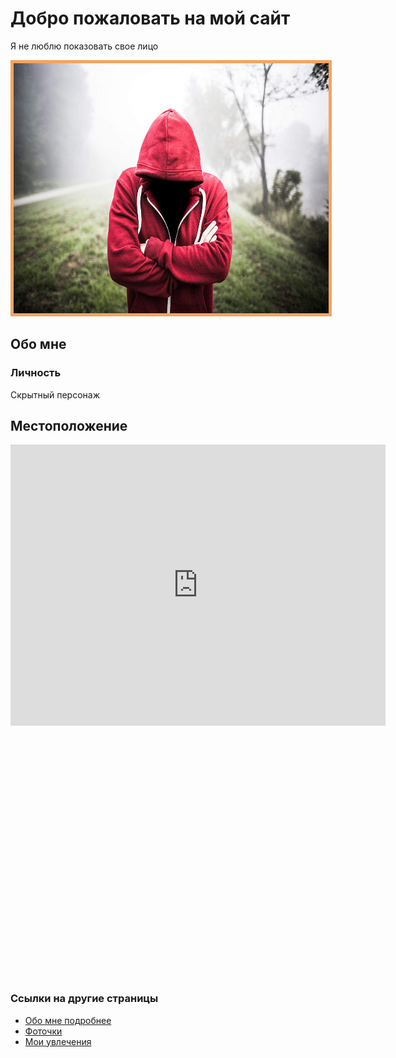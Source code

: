 <!DOCTYPE html>
<html lang="ru">
  <head>
    <script src="https://api-maps.yandex.ru/2.1/?apikey=ваш API-ключ&lang=ru_RU" type="text/javascript">
    </script>
  </head>
  <body>
    <h1>Добро пожаловать на мой сайт</h1>
    <p>Я не люблю показовать свое лицо</p>
    <img src="./image_main.jpg" alt="Мое фото" width="600px" height="400px">
    <style>
      img {
        border: 5px solid sandybrown;
      }  
    </style>
    <h2>Обо мне</h2>
    <h3>Личность</h3>
    <p>Скрытный персонаж</p>
    <h2>Местоположение</h2>
    <iframe src="https://www.google.com/maps/embed?pb=!1m14!1m12!1m3!1d17970.480575946705!2d37.52608285!3d55.7357413!2m3!1f0!2f0!3f0!3m2!1i1024!2i768!4f13.1!5e0!3m2!1sru!2sru!4v1615308471581!5m2!1sru!2sru" width="600" height="450" style="border:0;" allowfullscreen="" loading="lazy"></iframe>
    <div id="map" style="width: 600px; height: 400px"></div>
    <h3>Ссылки на другие страницы</h3>
    <ul>
      <li><a href="about.html">Обо мне подробнее</a></li>
      <li><a href="foto.html">Фоточки</a></li>
      <li><a href="like.html">Мои увлечения</a></li>
    </ul>
  </body>
</html>

